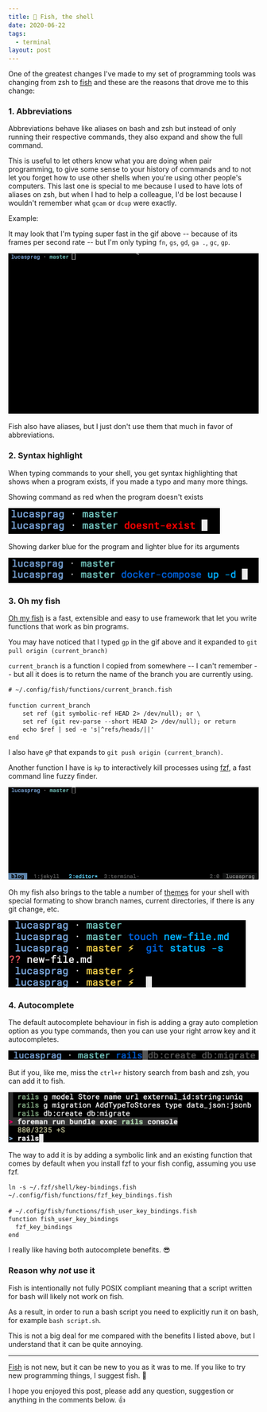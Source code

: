 ```yaml
---
title: 🐠 Fish, the shell
date: 2020-06-22
tags:
  - terminal
layout: post
---
```


One of the greatest changes I've made to my set of programming tools was changing from zsh to [fish](https://fishshell.com/) and these are the reasons that drove me to this change:

### 1. Abbreviations

Abbreviations behave like aliases on bash and zsh but instead of only running their respective commands, they also expand and show the full command.

This is useful to let others know what you are doing when pair programming, to give some sense to your history of commands and to not let you forget how to use other shells when you're using other people's computers. This last one is special to me because I used to have lots of aliases on zsh, but when I had to help a colleague, I'd be lost because I wouldn't remember what `gcam` or `dcup` were exactly.

Example:

It may look that I'm typing super fast in the gif above -- because of its frames per second rate -- but I'm only typing `fn`, `gs`, `gd`, `ga .`, `gc`, `gp`.

![Using fish abbreviations, commands expand as I type the abbreviations to let other know what you are doing and keep you give sense to your history.](/assets/images/posts/fish-abbreviations.gif)

Fish also have aliases, but I just don't use them that much in favor of abbreviations.

### 2. Syntax highlight

When typing commands to your shell, you get syntax highlighting that shows when a program exists, if you made a typo and many more things.

Showing command as red when the program doesn't exists

![program doesn't exists](/assets/images/posts/fish-doesnt-exist.png)

Showing darker blue for the program and lighter blue for its arguments

![darker blue for program and lighter blue for its arguments](/assets/images/posts/fish-syntax-highlight.png)

### 3. Oh my fish

[Oh my fish](https://github.com/oh-my-fish/oh-my-fish) is a fast, extensible and easy to use framework that let you write functions that work as bin programs.

You may have noticed that I typed `gp` in the gif above and it expanded to `git pull origin (current_branch)`

`current_branch` is a function I copied from somewhere -- I can't remember -- but all it does is to return the name of the branch you are currently using.

```
# ~/.config/fish/functions/current_branch.fish

function current_branch
    set ref (git symbolic-ref HEAD 2> /dev/null); or \
    set ref (git rev-parse --short HEAD 2> /dev/null); or return
    echo $ref | sed -e 's|^refs/heads/||'
end
```

I also have `gP` that expands to `git push origin (current_branch)`.

Another function I have is `kp` to interactively kill processes using [fzf](https://github.com/junegunn/fzf), a fast command line fuzzy finder.

![using kp to kill a sleep program running forever](/assets/images/posts/fish-kp.gif)

Oh my fish also brings to the table a number of [themes](https://github.com/oh-my-fish/oh-my-fish/blob/master/docs/Themes.md) for your shell with special formating to show branch names, current directories, if there is any git change, etc.

![my custom fish theme is quite simple](/assets/images/posts/fish-oh-my-fish-shell.png)

### 4. Autocomplete

The default autocomplete behaviour in fish is adding a gray auto completion option as you type commands, then you can use your right arrow key and it autocompletes.

![default auto complete](/assets/images/posts/fish-autocomplete.png)

But if you, like me, miss the `ctrl+r` history search from bash and zsh, you can add it to fish.

![fzf auto complete](/assets/images/posts/fish-querying-history.png)

The way to add it is by adding a symbolic link and an existing function that comes by default when you install fzf to your fish config, assuming you use fzf.

```
ln -s ~/.fzf/shell/key-bindings.fish ~/.config/fish/functions/fzf_key_bindings.fish

# ~/.cofig/fish/functions/fish_user_key_bindings.fish
function fish_user_key_bindings
  fzf_key_bindings
end
```

I really like having both autocomplete benefits. 😎

### Reason why _not_ use it

Fish is intentionally not fully POSIX compliant meaning that a script written for bash will likely not work on fish.

As a result, in order to run a bash script you need to explicitly run it on bash, for example `bash script.sh`.

This is not a big deal for me compared with the benefits I listed above, but I understand that it can be quite annoying.

---

[Fish](https://fishshell.com/) is not new, but it can be new to you as it was to me. If you like to try new programming things, I suggest fish. 🐠

I hope you enjoyed this post, please add any question, suggestion or anything in the comments below. 👍


